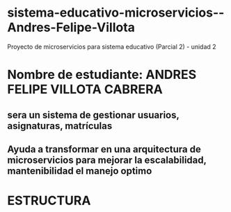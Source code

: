 # sistema-educativo-microservicios--Andres-Felipe-Villota
Proyecto de microservicios para sistema educativo (Parcial 2) - unidad 2

# Nombre de estudiante: ANDRES FELIPE VILLOTA CABRERA

## sera un sistema de gestionar usuarios, asignaturas, matrículas
## Ayuda a transformar en una arquitectura de microservicios para mejorar la escalabilidad, mantenibilidad el manejo optimo

# ESTRUCTURA
